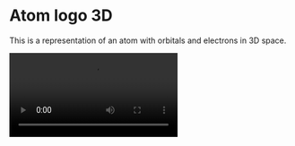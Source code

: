 # Atom logo 3D

This is a representation of an atom with orbitals and electrons in 3D space.

![Showcase](./public/showcase.webm)